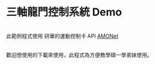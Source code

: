 # 三軸龍門控制系統 Demo

<br>此範例程式使用 研華的運動控制卡 API [AMONet](https://www.advantech.tw/products/amonet/sub_44d54b0c-0d86-4d01-9af3-7a23bd2fa441)

<br>歡迎想使用的下載來使用，此程式為方便教學碩一學弟妹使用。

